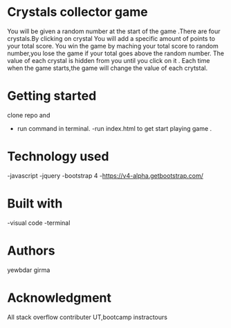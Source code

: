 # Crystals collector game
You will be given a random number at the start of the game .There are four crystals.By clicking on crystal You will add a specific amount of points to your total score.
You win the game by maching your total score to random number,you lose the game if your total goes above the random number.
The value of each crystal is hidden from you until you click on it .
Each time when the game starts,the game will change the value of each crytstal.
# Getting started

clone repo and
- run command in terminal.
-run index.html to get start playing game .

# Technology used
-javascript
-jquery
-bootstrap 4 -https://v4-alpha.getbootstrap.com/


# Built with
-visual code
-terminal

# Authors
yewbdar girma

# Acknowledgment
All stack overflow contributer
UT,bootcamp instractours

